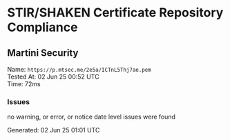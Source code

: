 # STIR/SHAKEN Certificate Repository Compliance

## Martini Security

Name: `https://p.mtsec.me/2e5a/ICTnL5Thj7ae.pem`\
Tested At: 02 Jun 25 00:52 UTC\
Time: 72ms

### Issues

no warning, or error, or notice date level issues were found

Generated: 02 Jun 25 01:01 UTC